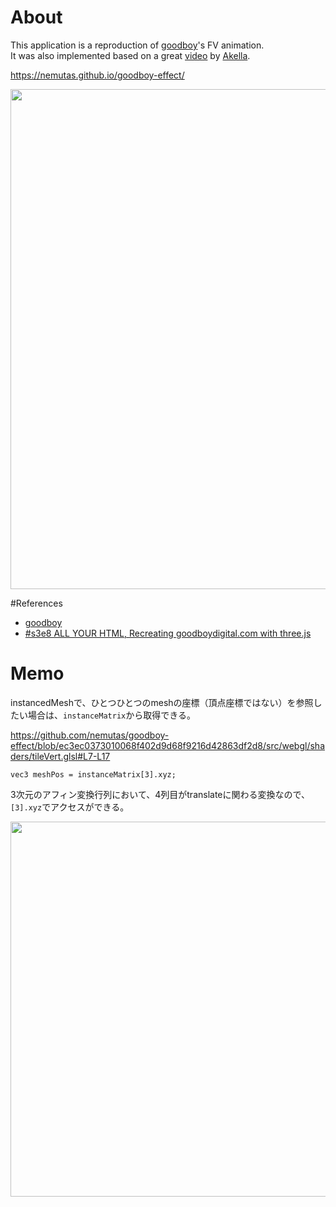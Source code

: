 # About
This application is a reproduction of [goodboy](https://www.goodboydigital.com/)'s FV animation.<br>
It was also implemented based on a great [video](https://www.youtube.com/live/0Zji936v3yg?feature=share) by [Akella](https://twitter.com/akella).

https://nemutas.github.io/goodboy-effect/

<img src='https://user-images.githubusercontent.com/46724121/215156598-5e09068b-7f7c-4713-9dc3-ddcd29e16c26.png' width='800' />

#References
- [goodboy](https://www.goodboydigital.com/)
- [#s3e8 ALL YOUR HTML, Recreating goodboydigital.com with three.js](https://www.youtube.com/live/0Zji936v3yg?feature=share)

# Memo
instancedMeshで、ひとつひとつのmeshの座標（頂点座標ではない）を参照したい場合は、`instanceMatrix`から取得できる。

https://github.com/nemutas/goodboy-effect/blob/ec3ec0373010068f402d9d68f9216d42863df2d8/src/webgl/shaders/tileVert.glsl#L7-L17

```
vec3 meshPos = instanceMatrix[3].xyz;
```
3次元のアフィン変換行列において、4列目がtranslateに関わる変換なので、`[3].xyz`でアクセスができる。

<img src='https://user-images.githubusercontent.com/46724121/215261792-d3dabb21-c9f9-4edd-ac7d-714c55190ba4.jpg' width='600' />
